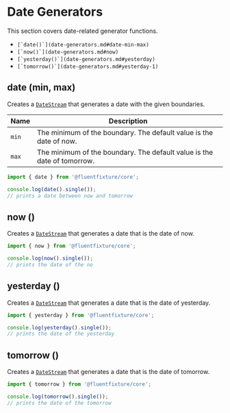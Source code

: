 # Date Generators

This section covers date-related generator functions.

* ``[`date()`](date-generators.md#date-min-max)``
* ``[`now()`](date-generators.md#now)``
* ``[`yesterday()`](date-generators.md#yesterday)``
* ``[`tomorrow()`](date-generators.md#yesterday-1)``

## date (min, max)

Creates a [`DateStream`](../streams/date-stream.md) that generates a date with the given boundaries.

| Name  | Description                                                             |
| ----- | ----------------------------------------------------------------------- |
| `min` | The minimum of the boundary. The default value is the date of now.      |
| `max` | The minimum of the boundary. The default value is the date of tomorrow. |

```typescript
import { date } from '@fluentfixture/core';

console.log(date().single()); 
// prints a date between now and tomorrow
```

## now ()

Creates a [`DateStream`](../streams/date-stream.md) that generates a date that is the date of now.

```typescript
import { now } from '@fluentfixture/core';

console.log(now().single()); 
// prints the date of the no
```

## yesterday ()

Creates a [`DateStream`](../streams/date-stream.md) that generates a date that is the date of yesterday.

```typescript
import { yesterday } from '@fluentfixture/core';

console.log(yesterday().single()); 
// prints the date of the yesterday
```

## tomorrow ()

Creates a [`DateStream`](../streams/date-stream.md) that generates a date that is the date of tomorrow.

```typescript
import { tomorrow } from '@fluentfixture/core';

console.log(tomorrow().single()); 
// prints the date of the tomorrow
```

